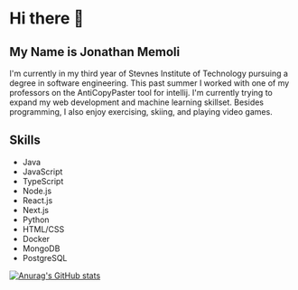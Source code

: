 # Hi there 👋
## My Name is Jonathan Memoli

I'm currently in my third year of Stevnes Institute of Technology pursuing a degree in software engineering. This past summer I worked with one of my professors on the AntiCopyPaster tool for intellij. I'm currently trying to expand my web development and machine learning skillset. Besides programming, I also enjoy exercising, skiing, and playing video games. 

## Skills
* Java
* JavaScript
* TypeScript
* Node.js
* React.js
* Next.js
* Python
* HTML/CSS
* Docker
* MongoDB
* PostgreSQL

[![Anurag's GitHub stats](https://github-readme-stats.vercel.app/api?username=JonMike8)](https://github.com/anuraghazra/github-readme-stats)
<!--
**JonMike8/JonMike8** is a ✨ _special_ ✨ repository because its `README.md` (this file) appears on your GitHub profile.

Here are some ideas to get you started:

- 🔭 I’m currently working on ...
- 🌱 I’m currently learning ...
- 👯 I’m looking to collaborate on ...
- 🤔 I’m looking for help with ...
- 💬 Ask me about ...
- 📫 How to reach me: ...
- 😄 Pronouns: ...
- ⚡ Fun fact: ...
-->
